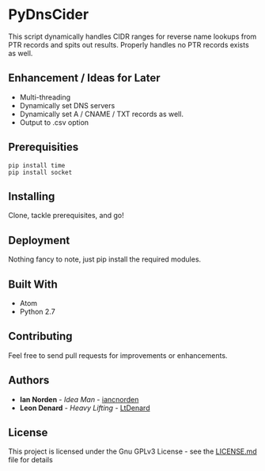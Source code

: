 # PyDnsCider

This script dynamically handles CIDR ranges for reverse name lookups from PTR records and spits out results. Properly handles no PTR records exists as well.

## Enhancement / Ideas for Later

- Multi-threading
- Dynamically set DNS servers
- Dynamically set A / CNAME / TXT records as well.
- Output to .csv option

## Prerequisities

```
pip install time
pip install socket
```

## Installing

Clone, tackle prerequisites, and go!

## Deployment

Nothing fancy to note, just pip install the required modules.

## Built With

* Atom
* Python 2.7

## Contributing

Feel free to send pull requests for improvements or enhancements.

## Authors

* **Ian Norden** - *Idea Man* - [iancnorden](https://github.com/iancnorden)
* **Leon Denard** - *Heavy Lifting* - [LtDenard](https://github.com/ltdenard)

## License

This project is licensed under the Gnu GPLv3 License - see the [LICENSE.md](LICENSE.md) file for details
